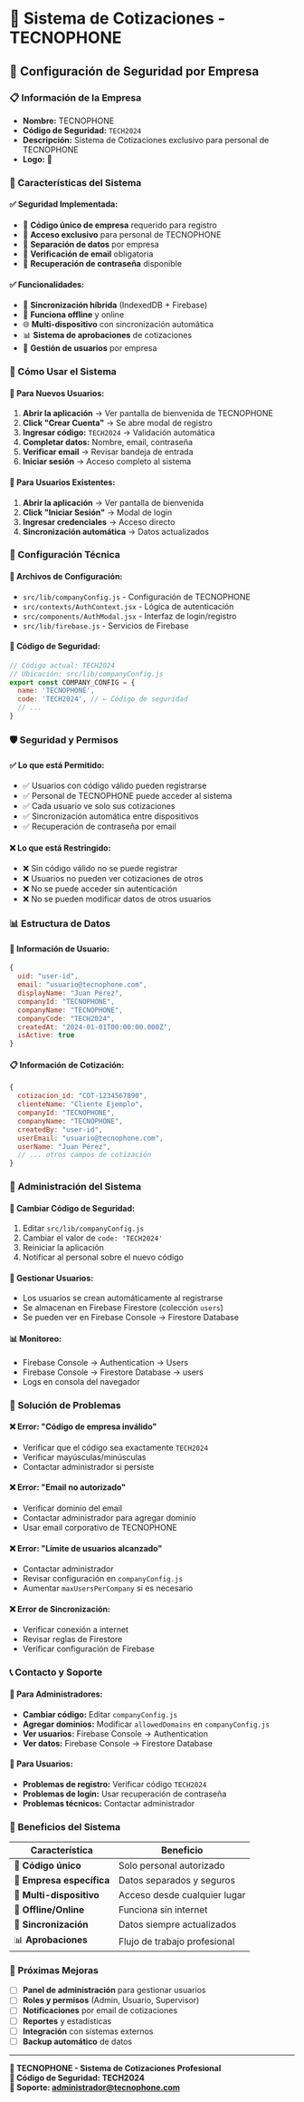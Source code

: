 # 🏢 Sistema de Cotizaciones - TECNOPHONE

## 🔐 **Configuración de Seguridad por Empresa**

### **📋 Información de la Empresa**
- **Nombre:** TECNOPHONE
- **Código de Seguridad:** `TECH2024`
- **Descripción:** Sistema de Cotizaciones exclusivo para personal de TECNOPHONE
- **Logo:** 📱

### **🎯 Características del Sistema**

#### **✅ Seguridad Implementada:**
- 🔐 **Código único de empresa** requerido para registro
- 👥 **Acceso exclusivo** para personal de TECNOPHONE
- 🏢 **Separación de datos** por empresa
- 📧 **Verificación de email** obligatoria
- 🔄 **Recuperación de contraseña** disponible

#### **✅ Funcionalidades:**
- 💾 **Sincronización híbrida** (IndexedDB + Firebase)
- 📱 **Funciona offline** y online
- 🌐 **Multi-dispositivo** con sincronización automática
- 📊 **Sistema de aprobaciones** de cotizaciones
- 👤 **Gestión de usuarios** por empresa

### **🚀 Cómo Usar el Sistema**

#### **📝 Para Nuevos Usuarios:**
1. **Abrir la aplicación** → Ver pantalla de bienvenida de TECNOPHONE
2. **Click "Crear Cuenta"** → Se abre modal de registro
3. **Ingresar código:** `TECH2024` → Validación automática
4. **Completar datos:** Nombre, email, contraseña
5. **Verificar email** → Revisar bandeja de entrada
6. **Iniciar sesión** → Acceso completo al sistema

#### **🔑 Para Usuarios Existentes:**
1. **Abrir la aplicación** → Ver pantalla de bienvenida
2. **Click "Iniciar Sesión"** → Modal de login
3. **Ingresar credenciales** → Acceso directo
4. **Sincronización automática** → Datos actualizados

### **🔧 Configuración Técnica**

#### **📁 Archivos de Configuración:**
- `src/lib/companyConfig.js` - Configuración de TECNOPHONE
- `src/contexts/AuthContext.jsx` - Lógica de autenticación
- `src/components/AuthModal.jsx` - Interfaz de login/registro
- `src/lib/firebase.js` - Servicios de Firebase

#### **🔐 Código de Seguridad:**
```javascript
// Código actual: TECH2024
// Ubicación: src/lib/companyConfig.js
export const COMPANY_CONFIG = {
  name: 'TECNOPHONE',
  code: 'TECH2024', // ← Código de seguridad
  // ...
}
```

### **🛡️ Seguridad y Permisos**

#### **✅ Lo que está Permitido:**
- ✅ Usuarios con código válido pueden registrarse
- ✅ Personal de TECNOPHONE puede acceder al sistema
- ✅ Cada usuario ve solo sus cotizaciones
- ✅ Sincronización automática entre dispositivos
- ✅ Recuperación de contraseña por email

#### **❌ Lo que está Restringido:**
- ❌ Sin código válido no se puede registrar
- ❌ Usuarios no pueden ver cotizaciones de otros
- ❌ No se puede acceder sin autenticación
- ❌ No se pueden modificar datos de otros usuarios

### **📊 Estructura de Datos**

#### **👤 Información de Usuario:**
```javascript
{
  uid: "user-id",
  email: "usuario@tecnophone.com",
  displayName: "Juan Pérez",
  companyId: "TECNOPHONE",
  companyName: "TECNOPHONE",
  companyCode: "TECH2024",
  createdAt: "2024-01-01T00:00:00.000Z",
  isActive: true
}
```

#### **📋 Información de Cotización:**
```javascript
{
  cotizacion_id: "COT-1234567890",
  clienteName: "Cliente Ejemplo",
  companyId: "TECNOPHONE",
  companyName: "TECNOPHONE",
  createdBy: "user-id",
  userEmail: "usuario@tecnophone.com",
  userName: "Juan Pérez",
  // ... otros campos de cotización
}
```

### **🔧 Administración del Sistema**

#### **📝 Cambiar Código de Seguridad:**
1. Editar `src/lib/companyConfig.js`
2. Cambiar el valor de `code: 'TECH2024'`
3. Reiniciar la aplicación
4. Notificar al personal sobre el nuevo código

#### **👥 Gestionar Usuarios:**
- Los usuarios se crean automáticamente al registrarse
- Se almacenan en Firebase Firestore (colección `users`)
- Se pueden ver en Firebase Console → Firestore Database

#### **📊 Monitoreo:**
- Firebase Console → Authentication → Users
- Firebase Console → Firestore Database → users
- Logs en consola del navegador

### **🚨 Solución de Problemas**

#### **❌ Error: "Código de empresa inválido"**
- Verificar que el código sea exactamente `TECH2024`
- Verificar mayúsculas/minúsculas
- Contactar administrador si persiste

#### **❌ Error: "Email no autorizado"**
- Verificar dominio del email
- Contactar administrador para agregar dominio
- Usar email corporativo de TECNOPHONE

#### **❌ Error: "Límite de usuarios alcanzado"**
- Contactar administrador
- Revisar configuración en `companyConfig.js`
- Aumentar `maxUsersPerCompany` si es necesario

#### **❌ Error de Sincronización:**
- Verificar conexión a internet
- Revisar reglas de Firestore
- Verificar configuración de Firebase

### **📞 Contacto y Soporte**

#### **🔧 Para Administradores:**
- **Cambiar código:** Editar `companyConfig.js`
- **Agregar dominios:** Modificar `allowedDomains` en `companyConfig.js`
- **Ver usuarios:** Firebase Console → Authentication
- **Ver datos:** Firebase Console → Firestore Database

#### **👤 Para Usuarios:**
- **Problemas de registro:** Verificar código `TECH2024`
- **Problemas de login:** Usar recuperación de contraseña
- **Problemas técnicos:** Contactar administrador

### **🎉 Beneficios del Sistema**

| **Característica** | **Beneficio** |
|-------------------|---------------|
| 🔐 **Código único** | Solo personal autorizado |
| 🏢 **Empresa específica** | Datos separados y seguros |
| 📱 **Multi-dispositivo** | Acceso desde cualquier lugar |
| 💾 **Offline/Online** | Funciona sin internet |
| 🔄 **Sincronización** | Datos siempre actualizados |
| 📊 **Aprobaciones** | Flujo de trabajo profesional |

### **🚀 Próximas Mejoras**

- [ ] **Panel de administración** para gestionar usuarios
- [ ] **Roles y permisos** (Admin, Usuario, Supervisor)
- [ ] **Notificaciones** por email de cotizaciones
- [ ] **Reportes** y estadísticas
- [ ] **Integración** con sistemas externos
- [ ] **Backup automático** de datos

---

**🏢 TECNOPHONE - Sistema de Cotizaciones Profesional**  
**🔐 Código de Seguridad: TECH2024**  
**📧 Soporte: administrador@tecnophone.com**
